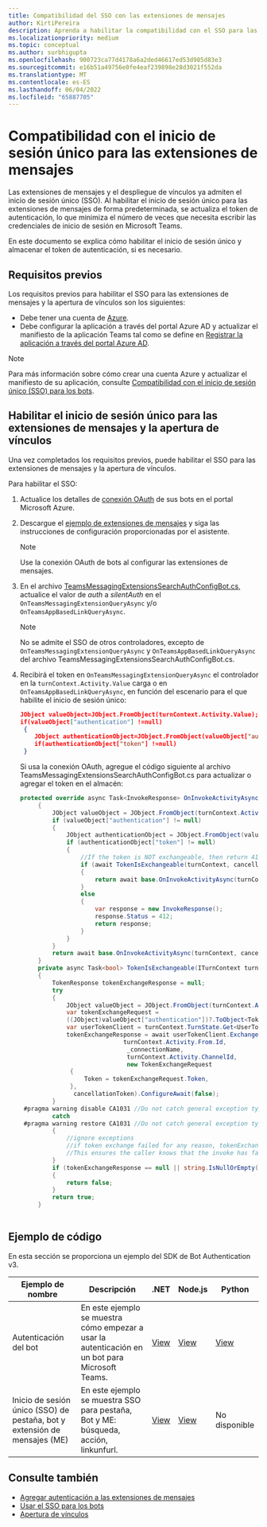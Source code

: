 ```yaml
---
title: Compatibilidad del SSO con las extensiones de mensajes
author: KirtiPereira
description: Aprenda a habilitar la compatibilidad con el SSO para las extensiones de mensajería con ejemplos de código.
ms.localizationpriority: medium
ms.topic: conceptual
ms.author: surbhigupta
ms.openlocfilehash: 900723ca77d4178a6a2ded46617ed53d985d83e3
ms.sourcegitcommit: e16b51a49756e0fe4eaf239898e28d3021f552da
ms.translationtype: MT
ms.contentlocale: es-ES
ms.lasthandoff: 06/04/2022
ms.locfileid: "65887705"
---
```

# <a name="single-sign-on-support-for-message-extensions"></a>Compatibilidad con el inicio de sesión único para las extensiones de mensajes

Las extensiones de mensajes y el despliegue de vínculos ya admiten el inicio de sesión único (SSO). Al habilitar el inicio de sesión único para las extensiones de mensajes de forma predeterminada, se actualiza el token de autenticación, lo que minimiza el número de veces que necesita escribir las credenciales de inicio de sesión en Microsoft Teams.

En este documento se explica cómo habilitar el inicio de sesión único y almacenar el token de autenticación, si es necesario.

## <a name="prerequisites"></a>Requisitos previos

Los requisitos previos para habilitar el SSO para las extensiones de mensajes y la apertura de vínculos son los siguientes:

* Debe tener una cuenta de [Azure](https://azure.microsoft.com/free/).
* Debe configurar la aplicación a través del portal Azure AD y actualizar el manifiesto de la aplicación Teams tal como se define en [Registrar la aplicación a través del portal Azure AD](../../bots/how-to/authentication/auth-aad-sso-bots.md#register-your-app-through-the-azure-ad-portal).

> [!NOTE]
> Para más información sobre cómo crear una cuenta Azure y actualizar el manifiesto de su aplicación, consulte [Compatibilidad con el inicio de sesión único (SSO) para los bots](../../bots/how-to/authentication/auth-aad-sso-bots.md).

## <a name="enable-sso-for-message-extensions-and-link-unfurling"></a>Habilitar el inicio de sesión único para las extensiones de mensajes y la apertura de vínculos

Una vez completados los requisitos previos, puede habilitar el SSO para las extensiones de mensajes y la apertura de vínculos.

Para habilitar el SSO:

1. Actualice los detalles de [conexión OAuth](../../bots/how-to/authentication/auth-aad-sso-bots.md#update-the-azure-portal-with-the-oauth-connection) de sus bots en el portal Microsoft Azure.
2. Descargue el [ejemplo de extensiones de mensajes](https://github.com/microsoft/BotBuilder-Samples/tree/main/samples/csharp_dotnetcore/52.teams-messaging-extensions-search-auth-config) y siga las instrucciones de configuración proporcionadas por el asistente.
   > [!NOTE]
   > Use la conexión OAuth de bots al configurar las extensiones de mensajes.
3. En el archivo [TeamsMessagingExtensionsSearchAuthConfigBot.cs,](https://github.com/microsoft/BotBuilder-Samples/tree/main/samples/csharp_dotnetcore/52.teams-messaging-extensions-search-auth-config/Bots/TeamsMessagingExtensionsSearchAuthConfigBot.cs) actualice el valor de *auth* a *silentAuth* en el `OnTeamsMessagingExtensionQueryAsync` y/o `OnTeamsAppBasedLinkQueryAsync`.  

    > [!NOTE]
    > No se admite el SSO de otros controladores, excepto de `OnTeamsMessagingExtensionQueryAsync` y `OnTeamsAppBasedLinkQueryAsync` del archivo TeamsMessagingExtensionsSearchAuthConfigBot.cs.

4. Recibirá el token en `OnTeamsMessagingExtensionQueryAsync` el controlador en la `turnContext.Activity.Value` carga o en `OnTeamsAppBasedLinkQueryAsync`, en función del escenario para el que habilite el inicio de sesión único:

    ```json
    JObject valueObject=JObject.FromObject(turnContext.Activity.Value);
    if(valueObject["authentication"] !=null)
     {
        JObject authenticationObject=JObject.FromObject(valueObject["authentication"]);
        if(authenticationObject["token"] !=null)
     }
    
     ```
  
    Si usa la conexión OAuth, agregue el código siguiente al archivo TeamsMessagingExtensionsSearchAuthConfigBot.cs para actualizar o agregar el token en el almacén:

   ```C#
   protected override async Task<InvokeResponse> OnInvokeActivityAsync(ITurnContext<IInvokeActivity> turnContext, CancellationToken cancellationToken)
        {
            JObject valueObject = JObject.FromObject(turnContext.Activity.Value);
            if (valueObject["authentication"] != null)
            {
                JObject authenticationObject = JObject.FromObject(valueObject["authentication"]);
                if (authenticationObject["token"] != null)
                {
                    //If the token is NOT exchangeable, then return 412 to require user consent
                    if (await TokenIsExchangeable(turnContext, cancellationToken))
                    {
                        return await base.OnInvokeActivityAsync(turnContext, cancellationToken).ConfigureAwait(false);
                    }
                    else
                    {
                        var response = new InvokeResponse();
                        response.Status = 412;
                        return response;
                    }
                }
            }
            return await base.OnInvokeActivityAsync(turnContext, cancellationToken).ConfigureAwait(false);
        }
        private async Task<bool> TokenIsExchangeable(ITurnContext turnContext, CancellationToken cancellationToken)
        {
            TokenResponse tokenExchangeResponse = null;
            try
            {
                JObject valueObject = JObject.FromObject(turnContext.Activity.Value);
                var tokenExchangeRequest =
                ((JObject)valueObject["authentication"])?.ToObject<TokenExchangeInvokeRequest>();
                var userTokenClient = turnContext.TurnState.Get<UserTokenClient>();
                tokenExchangeResponse = await userTokenClient.ExchangeTokenAsync(
                                turnContext.Activity.From.Id,
                                 _connectionName,
                                 turnContext.Activity.ChannelId,
                                 new TokenExchangeRequest
                 {
                     Token = tokenExchangeRequest.Token,
                 },
                  cancellationToken).ConfigureAwait(false);
            }
    #pragma warning disable CA1031 //Do not catch general exception types (ignoring, see comment below)
            catch
    #pragma warning restore CA1031 //Do not catch general exception types
            {
                //ignore exceptions
                //if token exchange failed for any reason, tokenExchangeResponse above remains null, and a failure invoke response is sent to the caller.
                //This ensures the caller knows that the invoke has failed.
            }
            if (tokenExchangeResponse == null || string.IsNullOrEmpty(tokenExchangeResponse.Token))
            {
                return false;
            }
            return true;
        }
    
    ```

## <a name="code-sample"></a>Ejemplo de código

En esta sección se proporciona un ejemplo del SDK de Bot Authentication v3.

| **Ejemplo de nombre** | **Descripción** | **.NET** | **Node.js** | **Python** |
|---------------|------------|------------|-------------|---------------|
| Autenticación del bot | En este ejemplo se muestra cómo empezar a usar la autenticación en un bot para Microsoft Teams. | [View](https://github.com/microsoft/BotBuilder-Samples/tree/master/samples/csharp_dotnetcore/46.teams-auth) | [View](https://github.com/microsoft/BotBuilder-Samples/tree/master/samples/javascript_nodejs/46.teams-auth) | [View](https://github.com/microsoft/BotBuilder-Samples/tree/main/samples/python/46.teams-auth) |
| Inicio de sesión único (SSO) de pestaña, bot y extensión de mensajes (ME) | En este ejemplo se muestra SSO para pestaña, Bot y ME: búsqueda, acción, linkunfurl. |  [View](https://github.com/OfficeDev/Microsoft-Teams-Samples/tree/main/samples/app-sso/csharp) | [View](https://github.com/OfficeDev/Microsoft-Teams-Samples/tree/main/samples/app-sso/nodejs) | No disponible |

## <a name="see-also"></a>Consulte también

* [Agregar autenticación a las extensiones de mensajes](add-authentication.md)
* [Usar el SSO para los bots](../../bots/how-to/authentication/auth-aad-sso-bots.md)
* [Apertura de vínculos](link-unfurling.md)
